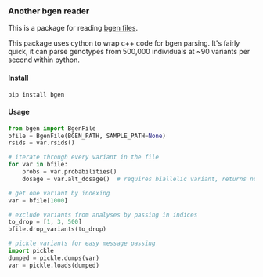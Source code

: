 ### Another bgen reader
This is a package for reading [bgen files](https://www.well.ox.ac.uk/~gav/).

This package uses cython to wrap c++ code for bgen parsing. It's fairly quick,
it can parse genotypes from 500,000 individuals at ~90 variants per second
within python.

#### Install
`pip install bgen`

#### Usage
```python
from bgen import BgenFile
bfile = BgenFile(BGEN_PATH, SAMPLE_PATH=None)
rsids = var.rsids()

# iterate through every variant in the file
for var in bfile:
    probs = var.probabilities()
    dosage = var.alt_dosage()  # requires biallelic variant, returns numpy array

# get one variant by indexing
var = bfile[1000]

# exclude variants from analyses by passing in indices
to_drop = [1, 3, 500]
bfile.drop_variants(to_drop)

# pickle variants for easy message passing
import pickle
dumped = pickle.dumps(var)
var = pickle.loads(dumped)
```
